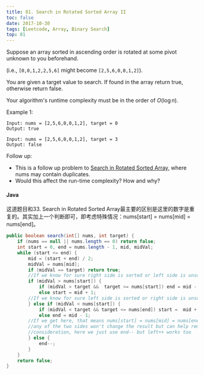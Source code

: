 ```yaml
---
title: 81. Search in Rotated Sorted Array II
toc: false
date: 2017-10-30
tags: [Leetcode, Array, Binary Search]
top: 81
---
```


Suppose an array sorted in ascending order is rotated at some pivot unknown to you beforehand.

(i.e., `[0,0,1,2,2,5,6]` might become `[2,5,6,0,0,1,2]`).


You are given a target value to search. If found in the array return true, otherwise return false.

Your algorithm's runtime complexity must be in the order of $O(\log n$).

Example 1:

```
Input: nums = [2,5,6,0,0,1,2], target = 0
Output: true
```

```
Input: nums = [2,5,6,0,0,1,2], target = 3
Output: false
```

Follow up:

* This is a follow up problem to [Search in Rotated Sorted Array](http://larryim.cc/wiki/2017/10/30/Leetcode-33-Search-in-Rotated-Sorted-Array/), where nums may contain duplicates.
* Would this affect the run-time complexity? How and why?

#### Java

这道题目和33. Search in Rotated Sorted Array最主要的区别是这里的数字是重复的。其实加上一个判断即可，即考虑特殊情况：nums[start] = nums[mid] = nums[end]。

```Java
public boolean search(int[] nums, int target) {
    if (nums == null || nums.length == 0) return false;
    int start = 0, end = nums.length - 1, mid, midVal;
    while (start <= end) {
        mid = (start + end) / 2;
        midVal = nums[mid];
        if (midVal == target) return true;
        //If we know for sure right side is sorted or left side is unsorted
        if (midVal > nums[start]) {
            if (midVal > target &&  target >= nums[start]) end = mid - 1;
            else start = mid + 1;
        //If we know for sure left side is sorted or right side is unsorted
        } else if (midVal < nums[start]) {
            if (midVal < target && target <= nums[end]) start =  mid + 1;
            else end = mid - 1;
        //If we get here, that means nums[start] = nums[mid] = nums[end], then shifting out
        //any of the two sides won't change the result but can help remove duplicate from
        //consideration, here we just use end-- but left++ works too
        } else {
            end--;
        }
    }
    return false;
}
```


